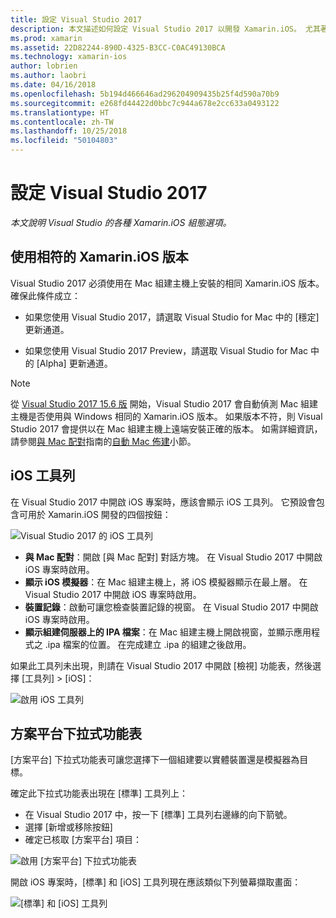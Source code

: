 ```yaml
---
title: 設定 Visual Studio 2017
description: 本文描述如何設定 Visual Studio 2017 以開發 Xamarin.iOS。 尤其著重討論如何設定已安裝的 Xamarin.iOS 版本、iOS 工具列以及 [方案平台] 下拉式功能表。
ms.prod: xamarin
ms.assetid: 22D82244-890D-4325-B3CC-C0AC49130BCA
ms.technology: xamarin-ios
author: lobrien
ms.author: laobri
ms.date: 04/16/2018
ms.openlocfilehash: 5b194d466646ad296204909435b25f4d590a70b9
ms.sourcegitcommit: e268fd44422d0bbc7c944a678e2cc633a0493122
ms.translationtype: HT
ms.contentlocale: zh-TW
ms.lasthandoff: 10/25/2018
ms.locfileid: "50104803"
---
```

# <a name="configuring-visual-studio-2017"></a>設定 Visual Studio 2017

_本文說明 Visual Studio 的各種 Xamarin.iOS 組態選項。_

## <a name="using-matching-xamarinios-versions"></a>使用相符的 Xamarin.iOS 版本

Visual Studio 2017 必須使用在 Mac 組建主機上安裝的相同 Xamarin.iOS 版本。 確保此條件成立：

 - 如果您使用 Visual Studio 2017，請選取 Visual Studio for Mac 中的 [穩定] 更新通道。

 - 如果您使用 Visual Studio 2017 Preview，請選取 Visual Studio for Mac 中的 [Alpha] 更新通道。

> [!NOTE]
> 從 [Visual Studio 2017 15.6 版](https://docs.microsoft.com/visualstudio/releasenotes/vs2017-relnotes#automatic-macos-provisioning) 開始，Visual Studio 2017 會自動偵測 Mac 組建主機是否使用與 Windows 相同的 Xamarin.iOS 版本。 如果版本不符，則 Visual Studio 2017 會提供以在 Mac 組建主機上遠端安裝正確的版本。 如需詳細資訊，請參閱[與 Mac 配對](~/ios/get-started/installation/windows/connecting-to-mac/index.md)指南的[自動 Mac 佈建](~/ios/get-started/installation/windows/connecting-to-mac/index.md#automatic-mac-provisioning)小節。

## <a name="ios-toolbar"></a>iOS 工具列

在 Visual Studio 2017 中開啟 iOS 專案時，應該會顯示 iOS 工具列。  它預設會包含可用於 Xamarin.iOS 開發的四個按鈕：

![Visual Studio 2017 的 iOS 工具列](config-options-images/ios-toolbar.png "Visual Studio 2017 的 iOS 工具列")

- **與 Mac 配對**：開啟 [與 Mac 配對] 對話方塊。 在 Visual Studio 2017 中開啟 iOS 專案時啟用。
- **顯示 iOS 模擬器**：在 Mac 組建主機上，將 iOS 模擬器顯示在最上層。 在 Visual Studio 2017 中開啟 iOS 專案時啟用。
- **裝置記錄**：啟動可讓您檢查裝置記錄的視窗。 在 Visual Studio 2017 中開啟 iOS 專案時啟用。
- **顯示組建伺服器上的 IPA 檔案**：在 Mac 組建主機上開啟視窗，並顯示應用程式之 .ipa 檔案的位置。 在完成建立 .ipa 的組建之後啟用。

如果此工具列未出現，則請在 Visual Studio 2017 中開啟 [檢視] 功能表，然後選擇 [工具列] > [iOS]：

![啟用 iOS 工具列](config-options-images/ios-toolbar-enable.png "啟用 iOS 工具列")

## <a name="solution-platforms-drop-down-menu"></a>方案平台下拉式功能表

[方案平台] 下拉式功能表可讓您選擇下一個組建要以實體裝置還是模擬器為目標。

確定此下拉式功能表出現在 [標準] 工具列上：

- 在 Visual Studio 2017 中，按一下 [標準] 工具列右邊緣的向下箭號。
- 選擇 [新增或移除按鈕] 
- 確定已核取 [方案平台] 項目：

![啟用 [方案平台] 下拉式功能表](config-options-images/solution-platforms-enable.png "啟用 [方案平台] 下拉式功能表")

開啟 iOS 專案時，[標準] 和 [iOS] 工具列現在應該類似下列螢幕擷取畫面：

![[標準] 和 [iOS] 工具列](config-options-images/toolbars.png "[標準] 和 [iOS] 工具列")


